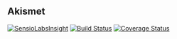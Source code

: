 Akismet
-------
[![SensioLabsInsight](https://insight.sensiolabs.com/projects/dbe229b7-2d94-4b89-ae1b-94acb80ee91d/mini.png)](https://insight.sensiolabs.com/projects/dbe229b7-2d94-4b89-ae1b-94acb80ee91d)
[![Build Status](https://travis-ci.org/OpenClassrooms/Akismet.svg)](https://travis-ci.org/OpenClassrooms/Akismet)
[![Coverage Status](https://coveralls.io/repos/OpenClassrooms/Akismet/badge.svg?branch=master)](https://coveralls.io/r/OpenClassrooms/Akismet?branch=master)
